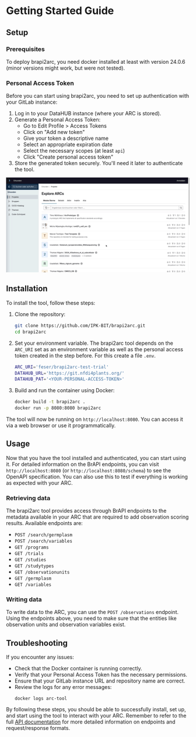 # Getting Started Guide

## Setup

### Prerequisites
To deploy brapi2arc, you need docker installed at least with version 24.0.6 (minor versions might work, but were not tested).

### Personal Access Token
Before you can start using brapi2arc, you need to set up authentication with your GitLab instance:

1. Log in to your DataHUB instance (where your ARC is stored).
1. Generate a Personal Access Token:
    - Go to Edit Profile > Access Tokens
    - Click on "Add new token"
    - Give your token a descriptive name
    - Select an appropriate expiration date
    - Select the necessary scopes (at least `api`)
    - Click "Create personal access token"
1. Store the generated token securely. You'll need it later to authenticate the tool.

![Personal Access Token Creation](assets/datahub-pat-creation.gif)

## Installation
To install the tool, follow these steps:

1. Clone the repository:
    
    ```sh
    git clone https://github.com/IPK-BIT/brapi2arc.git 
    cd brapi2arc
    ```

1. Set your environment variable. The brapi2arc tool depends on the `ARC_URI` set as an environment variable as well as the personal access token created in the step before. For this create a file `.env`.

    ```sh title=".env"
    ARC_URI='feser/brapi2arc-test-trial'
    DATAHUB_URL='https://git.nfdi4plants.org/'
    DATAHUB_PAT='<YOUR-PERSONAL-ACCESS-TOKEN>'
    ```

1. Build and run the container using Docker:
    
    ```sh
    docker build -t brapi2arc . 
    docker run -p 8080:8080 brapi2arc
    ```

The tool will now be running on `http://localhost:8080`. You can access it via a web browser or use it programmatically.

## Usage
Now that you have the tool installed and authenticated, you can start using it. For detailed information on the BrAPI endpoints, you can visit `http://localhost:8080` (or `http://localhost:8080/schema`) to see the OpenAPI specification. You can also use this to test if everything is working as expected with your ARC.

### Retrieving data
The brapi2arc tool provides access through BrAPI endpoints to the metadata available in your ARC that are required to add observation scoring results. Available endpoints are:

- `POST /search/germplasm`
- `POST /search/variables`
- `GET /programs`
- `GET /trials`
- `GET /studies`
- `GET /studytypes`
- `GET /observationunits`
- `GET /germplasm`
- `GET /variables`

### Writing data
To write data to the ARC, you can use the `POST /observations` endpoint. Using the endpoints above, you need to make sure that the entities like observation units and observation variables exist. 

## Troubleshooting
If you encounter any issues:

- Check that the Docker container is running correctly.
- Verify that your Personal Access Token has the necessary permissions.
- Ensure that your GitLab instance URL and repository name are correct.
- Review the logs for any error messages:
    ```
    docker logs arc-tool
    ```

By following these steps, you should be able to successfully install, set up, and start using the tool to interact with your ARC. Remember to refer to the full [API documentation](api.md) for more detailed information on endpoints and request/response formats.
